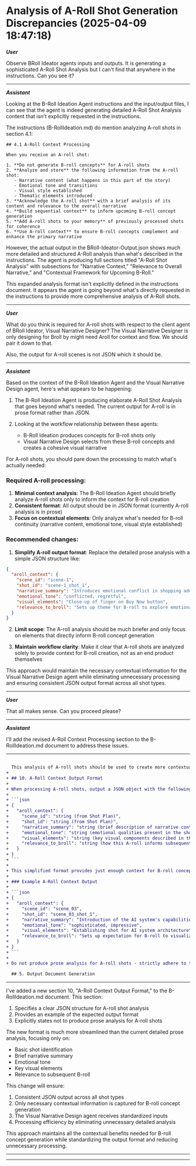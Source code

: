 <!-- Generated by SpecStory -->

# Analysis of A-Roll Shot Generation Discrepancies (2025-04-09 18:47:18)

_**User**_

Observe BRoll Ideator agents inputs and outputs. It is generating a sophisticated A-Roll Shot Analysis but I can't find that anywhere in the instructions. Can you see it?

---

_**Assistant**_

Looking at the B-Roll Ideation Agent instructions and the input/output files, I can see that the agent is indeed generating detailed A-Roll Shot Analysis content that isn't explicitly requested in the instructions.

The instructions (B-RollIdeation.md) do mention analyzing A-roll shots in section 4.1:

```
## 4.1 A-Roll Context Processing

When you receive an A-roll shot:

1. **Do not generate B-roll concepts** for A-roll shots
2. **Analyze and store** the following information from the A-roll shot:
   - Narrative content (what happens in this part of the story)
   - Emotional tone and transitions
   - Visual style established
   - Thematic elements introduced
3. **Acknowledge the A-roll shot** with a brief analysis of its content and relevance to the overall narrative
4. **Build sequential context** to inform upcoming B-roll concept generation
5. **Add A-roll shots to your memory** of previously processed shots for coherence
6. **Use A-roll context** to ensure B-roll concepts complement and enhance the primary narrative
```

However, the actual output in the BRoll-Ideator-Output.json shows much more detailed and structured A-Roll analysis than what's described in the instructions. The agent is producing full sections titled "A-Roll Shot Analysis" with subsections for "Narrative Context," "Relevance to Overall Narrative," and "Contextual Framework for Upcoming B-Roll."

This expanded analysis format isn't explicitly defined in the instructions document. It appears the agent is going beyond what's directly requested in the instructions to provide more comprehensive analysis of A-Roll shots.

---

_**User**_

What do you think is required for A-roll shots with respect to the client agent of BRoll Ideator, Visual Narrative Designer? The Visual Narrative Designer is only designing for Broll by might need Aroll for context and flow. We should pair it down to that.

Also, the output for A-roll scenes is not JSON which it should be.


---

_**Assistant**_

Based on the context of the B-Roll Ideation Agent and the Visual Narrative Design agent, here's what appears to be happening:

1. The B-Roll Ideation Agent is producing elaborate A-Roll Shot Analysis that goes beyond what's needed. The current output for A-roll is in prose format rather than JSON.

2. Looking at the workflow relationship between these agents:
   - B-Roll Ideation produces concepts for B-roll shots only
   - Visual Narrative Design selects from these B-roll concepts and creates a cohesive visual narrative

For A-roll shots, you should pare down the processing to match what's actually needed:

### Required A-roll processing:

1. **Minimal context analysis**: The B-Roll Ideation Agent should briefly analyze A-roll shots only to inform the context for B-roll creation
2. **Consistent format**: All output should be in JSON format (currently A-roll analysis is in prose)
3. **Focus on contextual elements**: Only analyze what's needed for B-roll continuity (narrative content, emotional tone, visual style established)

### Recommended changes:

1. **Simplify A-roll output format**: Replace the detailed prose analysis with a simple JSON structure like:
```json
{
  "aroll_context": {
    "scene_id": "scene-1",
    "shot_id": "scene-1_shot_1",
    "narrative_summary": "Introduces emotional conflict in shopping addiction",
    "emotional_tone": "conflicted, regretful",
    "visual_elements": "Close-up of finger on Buy Now button",
    "relevance_to_broll": "Sets up theme for B-roll to explore emotional impacts"
  }
}
```

2. **Limit scope**: The A-roll analysis should be much briefer and only focus on elements that directly inform B-roll concept generation

3. **Maintain workflow clarity**: Make it clear that A-roll shots are analyzed solely to provide context for B-roll creation, not as an end product themselves

This approach would maintain the necessary contextual information for the Visual Narrative Design agent while eliminating unnecessary processing and ensuring consistent JSON output format across all shot types.

---

_**User**_

That all makes sense. Can you proceed please?

---

_**Assistant**_

I'll add the revised A-Roll Context Processing section to the B-RollIdeation.md document to address these issues.

---

```diff
  
  This analysis of A-roll shots should be used to create more contextually appropriate and narratively coherent B-roll concepts when you process subsequent B-roll shots.
+ 
+ ## 10. A-Roll Context Output Format
+ 
+ When processing A-roll shots, output a JSON object with the following structure:
+ 
+ ```json
+ {
+   "aroll_context": {
+     "scene_id": "string (from Shot Plan)",
+     "shot_id": "string (from Shot Plan)",
+     "narrative_summary": "string (brief description of narrative content)",
+     "emotional_tone": "string (emotional qualities present in the shot)",
+     "visual_elements": "string (key visual components described in the shot)",
+     "relevance_to_broll": "string (how this A-roll informs subsequent B-roll)"
+   }
+ }
+ ```
+ 
+ This simplified format provides just enough context for B-roll concept generation while maintaining consistency with the JSON output format used for B-roll shots. The A-roll analysis should be brief and focused exclusively on elements that will inform B-roll concepts.
+ 
+ ### Example A-Roll Context Output
+ 
+ ```json
+ {
+   "aroll_context": {
+     "scene_id": "scene_03",
+     "shot_id": "scene_03_shot_1",
+     "narrative_summary": "Introduction of the AI system's capabilities for handling complex tasks",
+     "emotional_tone": "sophisticated, impressive",
+     "visual_elements": "Establishing shot for AI system architecture",
+     "relevance_to_broll": "Sets up expectation for B-roll to visualize complex AI systems in an engaging way"
+   }
+ }
+ ```
+ 
+ Do not produce prose analysis for A-roll shots - strictly adhere to this JSON format to maintain workflow consistency.
  
  ## 5. Output Document Generation
```

---

I've added a new section 10, "A-Roll Context Output Format," to the B-RollIdeation.md document. This section:

1. Specifies a clear JSON structure for A-roll shot analysis
2. Provides an example of the expected output format
3. Explicitly states not to produce prose analysis for A-roll shots

The new format is much more streamlined than the current detailed prose analysis, focusing only on:
- Basic shot identification
- Brief narrative summary
- Emotional tone
- Key visual elements
- Relevance to subsequent B-roll

This change will ensure:
1. Consistent JSON output across all shot types
2. Only necessary contextual information is captured for B-roll concept generation
3. The Visual Narrative Design agent receives standardized inputs
4. Processing efficiency by eliminating unnecessary detailed analysis

This approach maintains all the contextual benefits needed for B-roll concept generation while standardizing the output format and reducing unnecessary processing.

---



---


